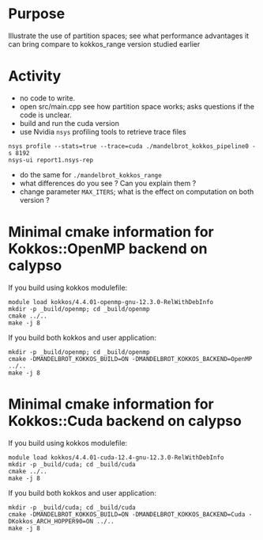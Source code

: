 # Purpose

Illustrate the use of partition spaces; see what performance advantages it can bring compare to kokkos_range version studied earlier

# Activity

- no code to write.
- open src/main.cpp see how partition space works; asks questions if the code is unclear.
- build and run the cuda version
- use Nvidia `nsys` profiling tools to retrieve trace files

```shell
nsys profile --stats=true --trace=cuda ./mandelbrot_kokkos_pipeline0 -s 8192
nsys-ui report1.nsys-rep
```
- do the same for `./mandelbrot_kokkos_range`
- what differences do you see ? Can you explain them ?
- change parameter `MAX_ITERS`; what is the effect on computation on both version ?


# Minimal cmake information for Kokkos::OpenMP backend on calypso

If you build using kokkos modulefile:
```shell
module load kokkos/4.4.01-openmp-gnu-12.3.0-RelWithDebInfo
mkdir -p _build/openmp; cd _build/openmp
cmake ../..
make -j 8
```

If you build both kokkos and user application:
```shell
mkdir -p _build/openmp; cd _build/openmp
cmake -DMANDELBROT_KOKKOS_BUILD=ON -DMANDELBROT_KOKKOS_BACKEND=OpenMP ../..
make -j 8
```

# Minimal cmake information for Kokkos::Cuda backend on calypso

If you build using kokkos modulefile:
```shell
module load kokkos/4.4.01-cuda-12.4-gnu-12.3.0-RelWithDebInfo
mkdir -p _build/cuda; cd _build/cuda
cmake ../..
make -j 8
```

If you build both kokkos and user application:
```shell
mkdir -p _build/cuda; cd _build/cuda
cmake -DMANDELBROT_KOKKOS_BUILD=ON -DMANDELBROT_KOKKOS_BACKEND=Cuda -DKokkos_ARCH_HOPPER90=ON ../..
make -j 8
```
